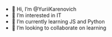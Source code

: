 - 👋 Hi, I’m @YuriiKarenovich
- 👀 I’m interested in IT
- 🌱 I’m currently learning JS and Python
- 💞️ I’m looking to collaborate on learning

<!---
YuriiKarenovich/YuriiKarenovich is a ✨ special ✨ repository because its `README.md` (this file) appears on your GitHub profile.
You can click the Preview link to take a look at your changes.
--->
